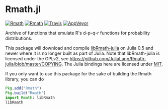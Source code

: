 Rmath.jl
========

[![Rmath](http://pkg.julialang.org/badges/Rmath_0.4.svg)](http://pkg.julialang.org/?pkg=Rmath)
[![Rmath](http://pkg.julialang.org/badges/Rmath_0.5.svg)](http://pkg.julialang.org/?pkg=Rmath)
[![Travis](https://travis-ci.org/JuliaStats/Rmath.jl.svg?branch=master)](https://travis-ci.org/JuliaStats/Rmath.jl)
[![AppVeyor](https://ci.appveyor.com/api/projects/status/github/JuliaStats/Rmath.jl?svg=true&branch=master)](https://ci.appveyor.com/project/andreasnoack/rmath-jl/branch/master)

Archive of functions that emulate R's d-p-q-r functions for probability distributions.

This package will download and compile [libRmath-julia](https://github.com/JuliaLang/Rmath-julia)
on Julia 0.5 and newer where it is no longer built as part of Julia. Note that
libRmath-julia is licensed under the GPLv2, see https://github.com/JuliaLang/Rmath-julia/blob/master/COPYING.
The Julia bindings here are licensed under [MIT](LICENSE.md).

If you only want to use this package for the sake of building the Rmath library, you can do
```julia
Pkg.add("Rmath")
Pkg.build("Rmath")
import Rmath: libRmath
libRmath
```
